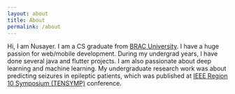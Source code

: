 ```yaml
---
layout: about
title: About
permalink: /about
---
```


Hi, I am Nusayer. I am a CS graduate from [BRAC University](https://www.bracu.ac.bd/). I have a huge passion for web/mobile development. During my undergrad years, I have done several java and flutter projects. I am also passionate about deep learning and machine learning. My undergraduate research work was about predicting seizures in epileptic patients, which was published at [IEEE Region 10 Symposium (TENSYMP)](https://ieeexplore.ieee.org/document/9230899) conference.

